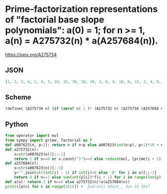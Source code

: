 # Prime\-factorization representations of "factorial base slope polynomials": a\(0\) \= 1; for n \>\= 1, a\(n\) \= A275732\(n\) \* a\(A257684\(n\)\)\.
https://oeis.org/A275734
## JSON
```JSON
[1, 2, 3, 6, 2, 4, 5, 10, 15, 30, 10, 20, 3, 6, 9, 18, 6, 12, 2, 4, 6, 12, 4, 8, 7, 14, 21, 42, 14, 28, 35, 70, 105, 210, 70, 140, 21, 42, 63, 126, 42, 84, 14, 28, 42, 84, 28, 56, 5, 10, 15, 30, 10, 20, 25, 50, 75, 150, 50, 100, 15, 30, 45, 90, 30, 60, 10, 20, 30, 60, 20, 40, 3, 6, 9, 18, 6, 12, 15, 30, 45, 90, 30, 60, 9, 18, 27]
```
## Scheme
```Scheme
(definec (A275734 n) (if (zero? n) 1 (* (A275732 n) (A275734 (A257684 n)))))
```
## Python
```Python
from operator import mul
from sympy import prime, factorial as f
def a007623(n, p=2): return n if n<p else a007623(int(n/p), p+1)*10 + n%p
def a275732(n):
    x=str(a007623(n))[::-1]
    return 1 if n==0 or x.count("1")==0 else reduce(mul, [prime(i + 1) for i in range(len(x)) if x[i]=='1'])
def a257684(n):
    x=str(a007623(n))[:-1]
    y="".join(str(int(i) - 1) if int(i)>0 else '0' for i in x)[::-1]
    return 0 if n==1 else sum(int(y[i])*f(i + 1) for i in range(len(y)))
def a(n): return 1 if n==0 else a275732(n)*a(a257684(n))
print([a(n) for n in range(101)]) # _Indranil Ghosh_, Jun 19 2017
```
